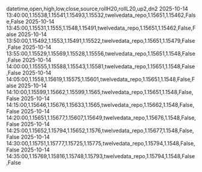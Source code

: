 datetime,open,high,low,close,source,rollH20,rollL20,up2,dn2
2025-10-14 13:40:00,1.15538,1.15541,1.15493,1.15532,twelvedata_repo,1.15651,1.15462,False,False
2025-10-14 13:45:00,1.15531,1.1555,1.1548,1.15491,twelvedata_repo,1.15651,1.15462,False,False
2025-10-14 13:50:00,1.15492,1.1553,1.15491,1.15522,twelvedata_repo,1.15651,1.15479,False,False
2025-10-14 13:55:00,1.15529,1.15569,1.15528,1.15556,twelvedata_repo,1.15651,1.1548,False,False
2025-10-14 14:00:00,1.15555,1.15588,1.15543,1.15581,twelvedata_repo,1.15651,1.1548,False,False
2025-10-14 14:05:00,1.1558,1.15619,1.15575,1.15601,twelvedata_repo,1.15651,1.1548,False,False
2025-10-14 14:10:00,1.15599,1.15662,1.15599,1.1565,twelvedata_repo,1.15651,1.1548,False,False
2025-10-14 14:15:00,1.15646,1.15676,1.15633,1.1565,twelvedata_repo,1.15662,1.1548,False,False
2025-10-14 14:20:00,1.15651,1.15677,1.15607,1.15649,twelvedata_repo,1.15676,1.1548,False,False
2025-10-14 14:25:00,1.15652,1.15794,1.15652,1.1576,twelvedata_repo,1.15677,1.1548,False,False
2025-10-14 14:30:00,1.15751,1.15777,1.15725,1.15775,twelvedata_repo,1.15794,1.1548,False,False
2025-10-14 14:35:00,1.15769,1.15816,1.15748,1.15793,twelvedata_repo,1.15794,1.1548,False,False
